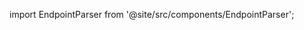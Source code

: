 import EndpointParser from '@site/src/components/EndpointParser';

<EndpointParser json="{{ json this }}"/>
